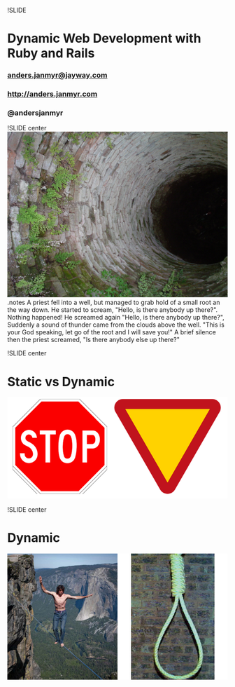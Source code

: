 !SLIDE 
# Dynamic Web Development with Ruby and Rails
### anders.janmyr@jayway.com
### http://anders.janmyr.com
### @andersjanmyr



!SLIDE center
![Well](../images/well.jpg)
.notes A priest fell into a well, but managed to grab hold of a small root an the way down. He started to scream, "Hello, is there anybody up there?". Nothing happened! He screamed again "Hello, is there anybody up there?", Suddenly a sound of thunder came from the clouds above the well. "This is your God speaking, let go of the root and I will save you!" A brief silence then the priest screamed, "Is there anybody else up there?"

!SLIDE center
#  Static vs Dynamic
![stopyield](../images/stop-yield.png)

!SLIDE center
#  Dynamic
![ropes](../images/ropes.png)
